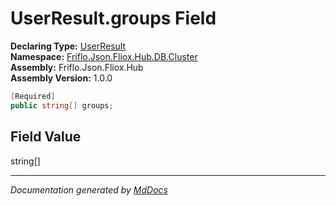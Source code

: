 ﻿<!--  
  <auto-generated>   
    The contents of this file were generated by a tool.  
    Changes to this file may be list if the file is regenerated  
  </auto-generated>   
-->

# UserResult.groups Field

**Declaring Type:** [UserResult](../index.md)  
**Namespace:** [Friflo.Json.Fliox.Hub.DB.Cluster](../../index.md)  
**Assembly:** Friflo.Json.Fliox.Hub  
**Assembly Version:** 1.0.0

```csharp
[Required]
public string[] groups;
```

## Field Value

string\[\]

___

*Documentation generated by [MdDocs](https://github.com/ap0llo/mddocs)*

